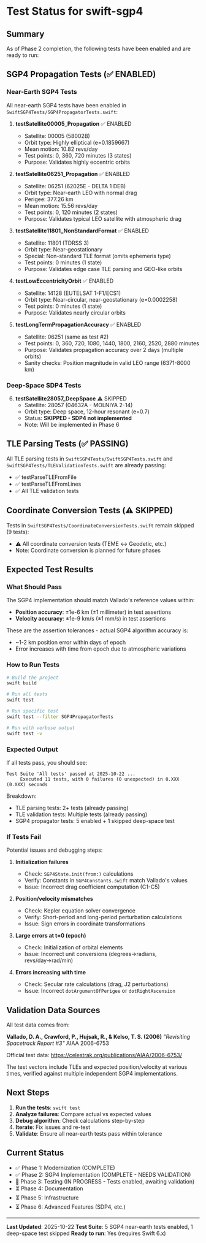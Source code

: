 # Test Status for swift-sgp4

## Summary

As of Phase 2 completion, the following tests have been enabled and are ready to run:

## SGP4 Propagation Tests (✅ ENABLED)

### Near-Earth SGP4 Tests

All near-earth SGP4 tests have been enabled in `SwiftSGP4Tests/SGP4PropagatorTests.swift`:

1. **testSatellite00005_Propagation** ✅ ENABLED
   - Satellite: 00005 (58002B)
   - Orbit type: Highly elliptical (e=0.1859667)
   - Mean motion: 10.82 revs/day
   - Test points: 0, 360, 720 minutes (3 states)
   - Purpose: Validates highly eccentric orbits

2. **testSatellite06251_Propagation** ✅ ENABLED
   - Satellite: 06251 (62025E - DELTA 1 DEB)
   - Orbit type: Near-earth LEO with normal drag
   - Perigee: 377.26 km
   - Mean motion: 15.56 revs/day
   - Test points: 0, 120 minutes (2 states)
   - Purpose: Validates typical LEO satellite with atmospheric drag

3. **testSatellite11801_NonStandardFormat** ✅ ENABLED
   - Satellite: 11801 (TDRSS 3)
   - Orbit type: Near-geostationary
   - Special: Non-standard TLE format (omits ephemeris type)
   - Test points: 0 minutes (1 state)
   - Purpose: Validates edge case TLE parsing and GEO-like orbits

4. **testLowEccentricityOrbit** ✅ ENABLED
   - Satellite: 14128 (EUTELSAT 1-F1/ECS1)
   - Orbit type: Near-circular, near-geostationary (e=0.0002258)
   - Test points: 0 minutes (1 state)
   - Purpose: Validates nearly circular orbits

5. **testLongTermPropagationAccuracy** ✅ ENABLED
   - Satellite: 06251 (same as test #2)
   - Test points: 0, 360, 720, 1080, 1440, 1800, 2160, 2520, 2880 minutes
   - Purpose: Validates propagation accuracy over 2 days (multiple orbits)
   - Sanity checks: Position magnitude in valid LEO range (6371-8000 km)

### Deep-Space SDP4 Tests

6. **testSatellite28057_DeepSpace** ⚠️ SKIPPED
   - Satellite: 28057 (04632A - MOLNIYA 2-14)
   - Orbit type: Deep space, 12-hour resonant (e=0.7)
   - Status: **SKIPPED - SDP4 not implemented**
   - Note: Will be implemented in Phase 6

## TLE Parsing Tests (✅ PASSING)

All TLE parsing tests in `SwiftSGP4Tests/SwiftSGP4Tests.swift` and `SwiftSGP4Tests/TLEValidationTests.swift` are already passing:

- ✅ testParseTLEFromFile
- ✅ testParseTLEFromLines
- ✅ All TLE validation tests

## Coordinate Conversion Tests (⚠️ SKIPPED)

Tests in `SwiftSGP4Tests/CoordinateConversionTests.swift` remain skipped (9 tests):

- ⚠️ All coordinate conversion tests (TEME ↔ Geodetic, etc.)
- Note: Coordinate conversion is planned for future phases

## Expected Test Results

### What Should Pass

The SGP4 implementation should match Vallado's reference values within:

- **Position accuracy**: ±1e-6 km (±1 millimeter) in test assertions
- **Velocity accuracy**: ±1e-9 km/s (±1 mm/s) in test assertions

These are the assertion tolerances - actual SGP4 algorithm accuracy is:
- ~1-2 km position error within days of epoch
- Error increases with time from epoch due to atmospheric variations

### How to Run Tests

```bash
# Build the project
swift build

# Run all tests
swift test

# Run specific test
swift test --filter SGP4PropagatorTests

# Run with verbose output
swift test -v
```

### Expected Output

If all tests pass, you should see:

```
Test Suite 'All tests' passed at 2025-10-22 ...
     Executed 11 tests, with 0 failures (0 unexpected) in 0.XXX (0.XXX) seconds
```

Breakdown:
- TLE parsing tests: 2+ tests (already passing)
- TLE validation tests: Multiple tests (already passing)
- SGP4 propagator tests: 5 enabled + 1 skipped deep-space test

### If Tests Fail

Potential issues and debugging steps:

1. **Initialization failures**
   - Check: `SGP4State.init(from:)` calculations
   - Verify: Constants in `SGP4Constants.swift` match Vallado's values
   - Issue: Incorrect drag coefficient computation (C1-C5)

2. **Position/velocity mismatches**
   - Check: Kepler equation solver convergence
   - Verify: Short-period and long-period perturbation calculations
   - Issue: Sign errors in coordinate transformations

3. **Large errors at t=0 (epoch)**
   - Check: Initialization of orbital elements
   - Issue: Incorrect unit conversions (degrees→radians, revs/day→rad/min)

4. **Errors increasing with time**
   - Check: Secular rate calculations (drag, J2 perturbations)
   - Issue: Incorrect `dotArgumentOfPerigee` or `dotRightAscension`

## Validation Data Sources

All test data comes from:

**Vallado, D. A., Crawford, P., Hujsak, R., & Kelso, T. S. (2006)**
*"Revisiting Spacetrack Report #3"* AIAA 2006-6753

Official test data: https://celestrak.org/publications/AIAA/2006-6753/

The test vectors include TLEs and expected position/velocity at various
times, verified against multiple independent SGP4 implementations.

## Next Steps

1. **Run the tests**: `swift test`
2. **Analyze failures**: Compare actual vs expected values
3. **Debug algorithm**: Check calculations step-by-step
4. **Iterate**: Fix issues and re-test
5. **Validate**: Ensure all near-earth tests pass within tolerance

## Current Status

- ✅ Phase 1: Modernization (COMPLETE)
- ✅ Phase 2: SGP4 Implementation (COMPLETE - NEEDS VALIDATION)
- 🔄 Phase 3: Testing (IN PROGRESS - Tests enabled, awaiting validation)
- ⏳ Phase 4: Documentation
- ⏳ Phase 5: Infrastructure
- ⏳ Phase 6: Advanced Features (SDP4, etc.)

---

**Last Updated**: 2025-10-22
**Test Suite**: 5 SGP4 near-earth tests enabled, 1 deep-space test skipped
**Ready to run**: Yes (requires Swift 6.x)
